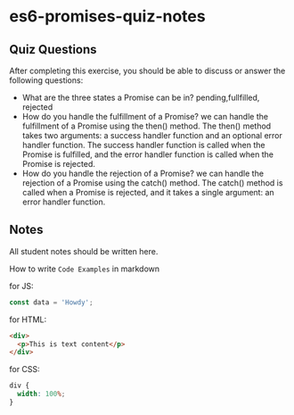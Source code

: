 # es6-promises-quiz-notes

## Quiz Questions

After completing this exercise, you should be able to discuss or answer the following questions:

- What are the three states a Promise can be in?
  pending,fullfilled, rejected
- How do you handle the fulfillment of a Promise?
  we can handle the fulfillment of a Promise using the then() method. The then() method takes two arguments: a success handler function and an optional error handler function. The success handler function is called when the Promise is fulfilled, and the error handler function is called when the Promise is rejected.
- How do you handle the rejection of a Promise?
  we can handle the rejection of a Promise using the catch() method. The catch() method is called when a Promise is rejected, and it takes a single argument: an error handler function.

## Notes

All student notes should be written here.

How to write `Code Examples` in markdown

for JS:

```javascript
const data = 'Howdy';
```

for HTML:

```html
<div>
  <p>This is text content</p>
</div>
```

for CSS:

```css
div {
  width: 100%;
}
```
